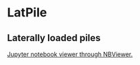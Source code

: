# LatPile
## Laterally loaded piles

[Jupyter notebook viewer through NBViewer.](https://nbviewer.jupyter.org/github/LEGG-UFRGS/LatPile/blob/master/LatPile.ipynb)
